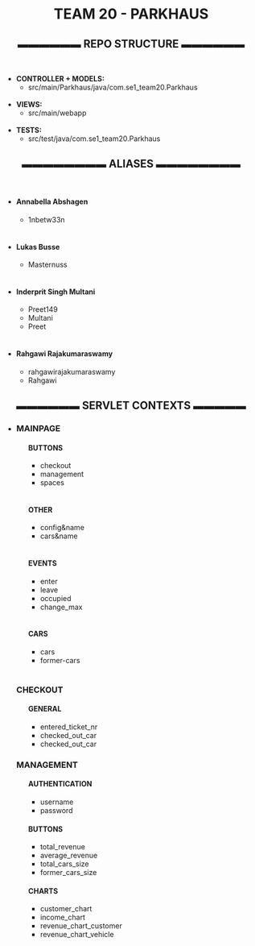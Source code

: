 
<html>
    <head>
        <h1><center>TEAM 20 - PARKHAUS<center></center></h1>
    </head>
    <body>
        <h2><center>▬▬▬▬▬▬ REPO STRUCTURE ▬▬▬▬▬▬</center></h2>
        <br>
        <ul>
                <li>
                    <strong>CONTROLLER + MODELS: </strong>
                        <ul>
                                <li>src/main/Parkhaus/java/com.se1_team20.Parkhaus</li>
                        </ul>
                </li>
                <br>
                <li>
                    <strong>VIEWS: </strong>
                        <ul>
                                <li>src/main/webapp</li>
                        </ul>
                </li>
                <br>
                <li>
                    <strong>TESTS: </strong>   
                        <ul>
                            <li>src/test/java/com.se1_team20.Parkhaus</li>
                        </ul>
                </li>
        </ul>
        <h2><center>▬▬▬▬▬▬▬▬ ALIASES ▬▬▬▬▬▬▬▬</center></h2>
        <br>
        <ul>
            <li>
                <h4>Annabella Abshagen</h4>
                    <ul>
                        <li>1nbetw33n</li>
                    </ul>
            </li>
            <br>
            <li>
                <h4>Lukas Busse</h4>
                    <ul>
                        <li>Masternuss</li>
                    </ul>
            </li>
            <br>
            <li>
                <h4>Inderprit Singh Multani</h4>
                    <ul>
                        <li>Preet149</li>
                        <li>Multani</li>
                        <li>Preet</li>
                    </ul>
            </li>
            <br>
            <li>
                <h4>Rahgawi Rajakumaraswamy</h4>
                    <ul>
                        <li>rahgawirajakumaraswamy</li>
                        <li>Rahgawi</li>
                    </ul>
            </li>
        </ul>
        <h2><center>▬▬▬▬▬▬ SERVLET CONTEXTS ▬▬▬▬▬</center></h2>
            <ul>
                <li>
                    <h3>MAINPAGE</h3>
                        <ul>
                            <h4>BUTTONS</h4>
                                <ul>
                                    <li>checkout</li>
                                    <li>management</li> 
                                    <li>spaces</li> 
                                </ul>
                                <br>
                            <h4>OTHER</h4>
                                <ul>
                                    <li>config&name</li>
                                    <li>cars&name</li>
                                </ul>
                                <br>
                                <h4>EVENTS</h4>
                                <ul>
                                    <li>enter</li>
                                    <li>leave</li>
                                    <li>occupied</li>
                                    <li>change_max</li>
                                </ul>
                                <br>
                                <h4>CARS</h4>
                                <ul>
                                    <li>cars</li>
                                    <li>former-cars</li>
                                </ul>
                                <br>
                    </ul>
                <h3>CHECKOUT</h3>
                    <ul>
                        <h4>GENERAL</h4>
                            <ul>
                                <li>entered_ticket_nr</li>
                                <li>checked_out_car</li>
                                <li>checked_out_car</li>
                            </ul>
                    </ul>
                <h3>MANAGEMENT</h3>
                    <ul>
                        <h4>AUTHENTICATION</h4>
                            <ul>
                                <li>username</li>
                                <li>password</li>
                            </ul>
                        <h4>BUTTONS</h4>
                            <ul>
                                <li>total_revenue</li>
                                <li>average_revenue</li>
                                <li>total_cars_size</li>
                                <li>former_cars_size</li>
                            </ul>
                        <h4>CHARTS</h4>
                            <ul>
                                <li>customer_chart</li>
                                <li>income_chart</li>
                                <li>revenue_chart_customer</li>
                                <li>revenue_chart_vehicle</li>
                            </ul>
                    </ul>
                </li>
            </ul>
  </body>
</html>
    
 
